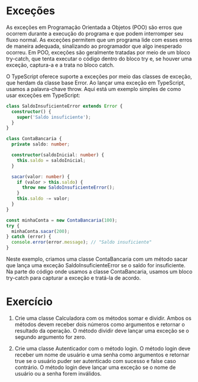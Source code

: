 # Exceções

As exceções em Programação Orientada a Objetos (POO) são erros que ocorrem durante a execução do programa e que podem interromper seu fluxo normal. As exceções permitem que um programa lide com esses erros de maneira adequada, sinalizando ao programador que algo inesperado ocorreu. Em POO, exceções são geralmente tratadas por meio de um bloco try-catch, que tenta executar o código dentro do bloco try e, se houver uma exceção, captura-a e a trata no bloco catch.

O TypeScript oferece suporte a exceções por meio das classes de exceção, que herdam da classe base Error. Ao lançar uma exceção em TypeScript, usamos a palavra-chave throw. Aqui está um exemplo simples de como usar exceções em TypeScript:

``` typescript
class SaldoInsuficienteError extends Error {
  constructor() {
    super('Saldo insuficiente');
  }
}

class ContaBancaria {
  private saldo: number;

  constructor(saldoInicial: number) {
    this.saldo = saldoInicial;
  }

  sacar(valor: number) {
    if (valor > this.saldo) {
      throw new SaldoInsuficienteError();
    }
    this.saldo -= valor;
  }
}

const minhaConta = new ContaBancaria(100);
try {
  minhaConta.sacar(200);
} catch (error) {
  console.error(error.message); // "Saldo insuficiente"
}
```

Neste exemplo, criamos uma classe ContaBancaria com um método sacar que lança uma exceção SaldoInsuficienteError se o saldo for insuficiente. Na parte do código onde usamos a classe ContaBancaria, usamos um bloco try-catch para capturar a exceção e tratá-la de acordo.

# Exercício 

1) Crie uma classe Calculadora com os métodos somar e dividir. Ambos os métodos devem receber dois números como argumentos e retornar o resultado da operação. O método dividir deve lançar uma exceção se o segundo argumento for zero.

2) Crie uma classe Autenticador com o método login. O método login deve receber um nome de usuário e uma senha como argumentos e retornar true se o usuário puder ser autenticado com sucesso e false caso contrário. O método login deve lançar uma exceção se o nome de usuário ou a senha forem inválidos.